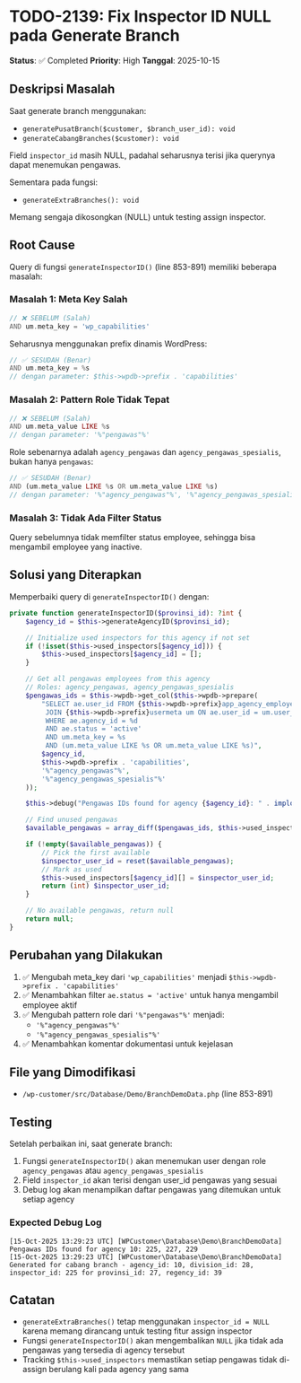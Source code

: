 # TODO-2139: Fix Inspector ID NULL pada Generate Branch

**Status**: ✅ Completed
**Priority**: High
**Tanggal**: 2025-10-15

## Deskripsi Masalah

Saat generate branch menggunakan:
- `generatePusatBranch($customer, $branch_user_id): void`
- `generateCabangBranches($customer): void`

Field `inspector_id` masih NULL, padahal seharusnya terisi jika querynya dapat menemukan pengawas.

Sementara pada fungsi:
- `generateExtraBranches(): void`

Memang sengaja dikosongkan (NULL) untuk testing assign inspector.

## Root Cause

Query di fungsi `generateInspectorID()` (line 853-891) memiliki beberapa masalah:

### Masalah 1: Meta Key Salah
```php
// ❌ SEBELUM (Salah)
AND um.meta_key = 'wp_capabilities'
```

Seharusnya menggunakan prefix dinamis WordPress:
```php
// ✅ SESUDAH (Benar)
AND um.meta_key = %s
// dengan parameter: $this->wpdb->prefix . 'capabilities'
```

### Masalah 2: Pattern Role Tidak Tepat
```php
// ❌ SEBELUM (Salah)
AND um.meta_value LIKE %s
// dengan parameter: '%"pengawas"%'
```

Role sebenarnya adalah `agency_pengawas` dan `agency_pengawas_spesialis`, bukan hanya `pengawas`:
```php
// ✅ SESUDAH (Benar)
AND (um.meta_value LIKE %s OR um.meta_value LIKE %s)
// dengan parameter: '%"agency_pengawas"%', '%"agency_pengawas_spesialis"%'
```

### Masalah 3: Tidak Ada Filter Status
Query sebelumnya tidak memfilter status employee, sehingga bisa mengambil employee yang inactive.

## Solusi yang Diterapkan

Memperbaiki query di `generateInspectorID()` dengan:

```php
private function generateInspectorID($provinsi_id): ?int {
    $agency_id = $this->generateAgencyID($provinsi_id);

    // Initialize used inspectors for this agency if not set
    if (!isset($this->used_inspectors[$agency_id])) {
        $this->used_inspectors[$agency_id] = [];
    }

    // Get all pengawas employees from this agency
    // Roles: agency_pengawas, agency_pengawas_spesialis
    $pengawas_ids = $this->wpdb->get_col($this->wpdb->prepare(
        "SELECT ae.user_id FROM {$this->wpdb->prefix}app_agency_employees ae
         JOIN {$this->wpdb->prefix}usermeta um ON ae.user_id = um.user_id
         WHERE ae.agency_id = %d
         AND ae.status = 'active'
         AND um.meta_key = %s
         AND (um.meta_value LIKE %s OR um.meta_value LIKE %s)",
        $agency_id,
        $this->wpdb->prefix . 'capabilities',
        '%"agency_pengawas"%',
        '%"agency_pengawas_spesialis"%'
    ));

    $this->debug("Pengawas IDs found for agency {$agency_id}: " . implode(', ', $pengawas_ids));

    // Find unused pengawas
    $available_pengawas = array_diff($pengawas_ids, $this->used_inspectors[$agency_id]);

    if (!empty($available_pengawas)) {
        // Pick the first available
        $inspector_user_id = reset($available_pengawas);
        // Mark as used
        $this->used_inspectors[$agency_id][] = $inspector_user_id;
        return (int) $inspector_user_id;
    }

    // No available pengawas, return null
    return null;
}
```

## Perubahan yang Dilakukan

1. ✅ Mengubah meta_key dari `'wp_capabilities'` menjadi `$this->wpdb->prefix . 'capabilities'`
2. ✅ Menambahkan filter `ae.status = 'active'` untuk hanya mengambil employee aktif
3. ✅ Mengubah pattern role dari `'%"pengawas"%'` menjadi:
   - `'%"agency_pengawas"%'`
   - `'%"agency_pengawas_spesialis"%'`
4. ✅ Menambahkan komentar dokumentasi untuk kejelasan

## File yang Dimodifikasi

- `/wp-customer/src/Database/Demo/BranchDemoData.php` (line 853-891)

## Testing

Setelah perbaikan ini, saat generate branch:
1. Fungsi `generateInspectorID()` akan menemukan user dengan role `agency_pengawas` atau `agency_pengawas_spesialis`
2. Field `inspector_id` akan terisi dengan user_id pengawas yang sesuai
3. Debug log akan menampilkan daftar pengawas yang ditemukan untuk setiap agency

### Expected Debug Log
```
[15-Oct-2025 13:29:23 UTC] [WPCustomer\Database\Demo\BranchDemoData] Pengawas IDs found for agency 10: 225, 227, 229
[15-Oct-2025 13:29:23 UTC] [WPCustomer\Database\Demo\BranchDemoData] Generated for cabang branch - agency_id: 10, division_id: 28, inspector_id: 225 for provinsi_id: 27, regency_id: 39
```

## Catatan

- `generateExtraBranches()` tetap menggunakan `inspector_id = NULL` karena memang dirancang untuk testing fitur assign inspector
- Fungsi `generateInspectorID()` akan mengembalikan `NULL` jika tidak ada pengawas yang tersedia di agency tersebut
- Tracking `$this->used_inspectors` memastikan setiap pengawas tidak di-assign berulang kali pada agency yang sama
